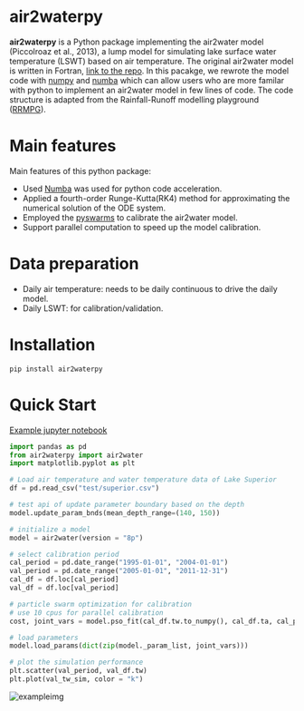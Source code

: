 # air2waterpy
**air2waterpy** is a Python package implementing the air2water model (Piccolroaz et al., 2013), a lump model for simulating lake surface water temperature (LSWT) based on air temperature. The original air2water model is written in Fortran, [link to the repo](https://github.com/marcotoffolon/air2water). In this pacakge, we rewrote the model code with [numpy](https://numpy.org/) and [numba](https://numba.pydata.org/) which can allow users who are more familar with python to implement an air2water model in few lines of code. The code structure is adapted from the Rainfall-Runoff modelling playground ([RRMPG](https://github.com/kratzert/RRMPG)).


# Main features
Main features of this python package:
- Used [Numba](https://numba.pydata.org/) was used for python code acceleration.
- Applied a fourth-order Runge-Kutta(RK4) method for approximating the numerical solution of the ODE system.
- Employed the [pyswarms](https://pyswarms.readthedocs.io/en/latest/) to calibrate the air2water model.
- Support parallel computation to speed up the model calibration.

# Data preparation

- Daily air temperature: needs to be daily continuous to drive the daily model.
- Daily LSWT: for calibration/validation.

# Installation

```{bash}
pip install air2waterpy
```

# Quick Start

[Example jupyter notebook](examples/example_usage.ipynb)

```python
import pandas as pd
from air2waterpy import air2water
import matplotlib.pyplot as plt

# Load air temperature and water temperature data of Lake Superior
df = pd.read_csv("test/superior.csv")

# test api of update parameter boundary based on the depth
model.update_param_bnds(mean_depth_range=(140, 150))

# initialize a model
model = air2water(version = "8p")

# select calibration period
cal_period = pd.date_range("1995-01-01", "2004-01-01")
val_period = pd.date_range("2005-01-01", "2011-12-31")
cal_df = df.loc[cal_period]
val_df = df.loc[val_period]

# particle swarm optimization for calibration
# use 10 cpus for parallel calibration
cost, joint_vars = model.pso_fit(cal_df.tw.to_numpy(), cal_df.ta, cal_period, n_cpus=10)

# load parameters
model.load_params(dict(zip(model._param_list, joint_vars)))

# plot the simulation performance
plt.scatter(val_period, val_df.tw)
plt.plot(val_tw_sim, color = "k")
```
![exampleimg](examples/example_img.png)